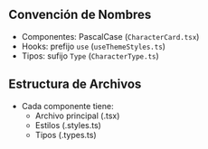 ## Convención de Nombres

- Componentes: PascalCase (`CharacterCard.tsx`)
- Hooks: prefijo `use` (`useThemeStyles.ts`)
- Tipos: sufijo `Type` (`CharacterType.ts`)

## Estructura de Archivos

- Cada componente tiene:
  - Archivo principal (.tsx)
  - Estilos (.styles.ts)
  - Tipos (.types.ts)
